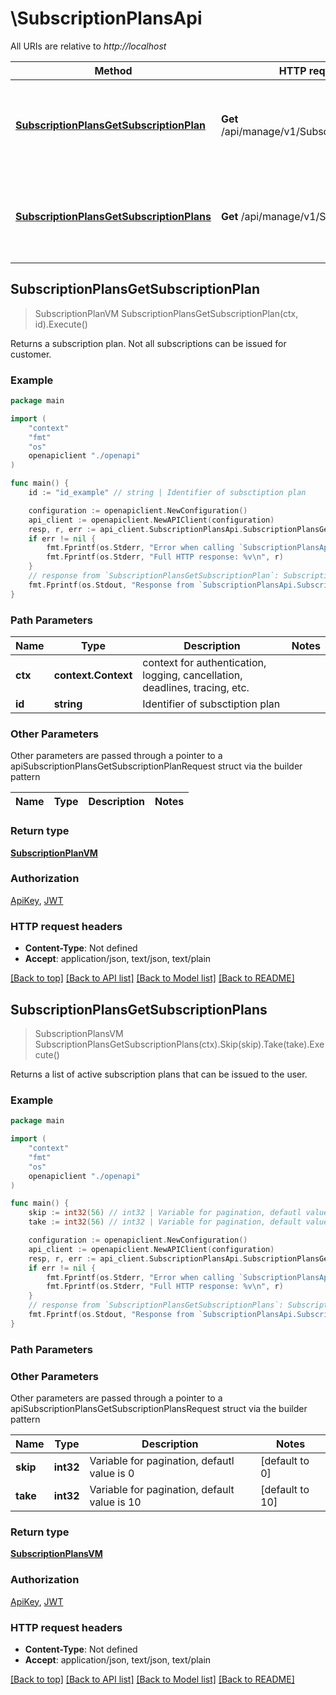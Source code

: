 # \SubscriptionPlansApi

All URIs are relative to *http://localhost*

Method | HTTP request | Description
------------- | ------------- | -------------
[**SubscriptionPlansGetSubscriptionPlan**](SubscriptionPlansApi.md#SubscriptionPlansGetSubscriptionPlan) | **Get** /api/manage/v1/SubscriptionPlans/{id} | Returns a subscription plan. Not all subscriptions can be issued for customer.
[**SubscriptionPlansGetSubscriptionPlans**](SubscriptionPlansApi.md#SubscriptionPlansGetSubscriptionPlans) | **Get** /api/manage/v1/SubscriptionPlans | Returns a list of active subscription plans that can be issued to the user.



## SubscriptionPlansGetSubscriptionPlan

> SubscriptionPlanVM SubscriptionPlansGetSubscriptionPlan(ctx, id).Execute()

Returns a subscription plan. Not all subscriptions can be issued for customer.

### Example

```go
package main

import (
    "context"
    "fmt"
    "os"
    openapiclient "./openapi"
)

func main() {
    id := "id_example" // string | Identifier of subsctiption plan

    configuration := openapiclient.NewConfiguration()
    api_client := openapiclient.NewAPIClient(configuration)
    resp, r, err := api_client.SubscriptionPlansApi.SubscriptionPlansGetSubscriptionPlan(context.Background(), id).Execute()
    if err != nil {
        fmt.Fprintf(os.Stderr, "Error when calling `SubscriptionPlansApi.SubscriptionPlansGetSubscriptionPlan``: %v\n", err)
        fmt.Fprintf(os.Stderr, "Full HTTP response: %v\n", r)
    }
    // response from `SubscriptionPlansGetSubscriptionPlan`: SubscriptionPlanVM
    fmt.Fprintf(os.Stdout, "Response from `SubscriptionPlansApi.SubscriptionPlansGetSubscriptionPlan`: %v\n", resp)
}
```

### Path Parameters


Name | Type | Description  | Notes
------------- | ------------- | ------------- | -------------
**ctx** | **context.Context** | context for authentication, logging, cancellation, deadlines, tracing, etc.
**id** | **string** | Identifier of subsctiption plan | 

### Other Parameters

Other parameters are passed through a pointer to a apiSubscriptionPlansGetSubscriptionPlanRequest struct via the builder pattern


Name | Type | Description  | Notes
------------- | ------------- | ------------- | -------------


### Return type

[**SubscriptionPlanVM**](SubscriptionPlanVM.md)

### Authorization

[ApiKey](../README.md#ApiKey), [JWT](../README.md#JWT)

### HTTP request headers

- **Content-Type**: Not defined
- **Accept**: application/json, text/json, text/plain

[[Back to top]](#) [[Back to API list]](../README.md#documentation-for-api-endpoints)
[[Back to Model list]](../README.md#documentation-for-models)
[[Back to README]](../README.md)


## SubscriptionPlansGetSubscriptionPlans

> SubscriptionPlansVM SubscriptionPlansGetSubscriptionPlans(ctx).Skip(skip).Take(take).Execute()

Returns a list of active subscription plans that can be issued to the user.



### Example

```go
package main

import (
    "context"
    "fmt"
    "os"
    openapiclient "./openapi"
)

func main() {
    skip := int32(56) // int32 | Variable for pagination, defautl value is 0 (optional) (default to 0)
    take := int32(56) // int32 | Variable for pagination, default value is 10 (optional) (default to 10)

    configuration := openapiclient.NewConfiguration()
    api_client := openapiclient.NewAPIClient(configuration)
    resp, r, err := api_client.SubscriptionPlansApi.SubscriptionPlansGetSubscriptionPlans(context.Background()).Skip(skip).Take(take).Execute()
    if err != nil {
        fmt.Fprintf(os.Stderr, "Error when calling `SubscriptionPlansApi.SubscriptionPlansGetSubscriptionPlans``: %v\n", err)
        fmt.Fprintf(os.Stderr, "Full HTTP response: %v\n", r)
    }
    // response from `SubscriptionPlansGetSubscriptionPlans`: SubscriptionPlansVM
    fmt.Fprintf(os.Stdout, "Response from `SubscriptionPlansApi.SubscriptionPlansGetSubscriptionPlans`: %v\n", resp)
}
```

### Path Parameters



### Other Parameters

Other parameters are passed through a pointer to a apiSubscriptionPlansGetSubscriptionPlansRequest struct via the builder pattern


Name | Type | Description  | Notes
------------- | ------------- | ------------- | -------------
 **skip** | **int32** | Variable for pagination, defautl value is 0 | [default to 0]
 **take** | **int32** | Variable for pagination, default value is 10 | [default to 10]

### Return type

[**SubscriptionPlansVM**](SubscriptionPlansVM.md)

### Authorization

[ApiKey](../README.md#ApiKey), [JWT](../README.md#JWT)

### HTTP request headers

- **Content-Type**: Not defined
- **Accept**: application/json, text/json, text/plain

[[Back to top]](#) [[Back to API list]](../README.md#documentation-for-api-endpoints)
[[Back to Model list]](../README.md#documentation-for-models)
[[Back to README]](../README.md)

